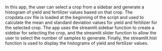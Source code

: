 In this app, the user can select a crop from a sidebar and generate a histogram of yield and fertilizer values based on that crop. The cropdata.csv file is loaded at the beginning of the script and used to calculate the mean and standard deviation values for yield and fertilizer for the selected crop. The app uses the streamlit.sidebar function to create a sidebar for selecting the crop, and the streamlit.slider function to allow the user to select the number of samples to generate. Finally, the streamlit.hist function is used to display the histograms of yield and fertilizer values.

